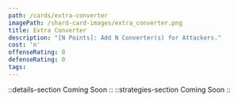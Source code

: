```yaml
---
path: /cards/extra-converter
imagePath: /shard-card-images/extra_converter.png
title: Extra Converter
description: "[N Points]: Add N Converter(s) for Attackers."
cost: 'n'
offenseRating: 0
defenseRating: 0
tags:
---
```

::details-section
Coming Soon
::
::strategies-section
Coming Soon
::